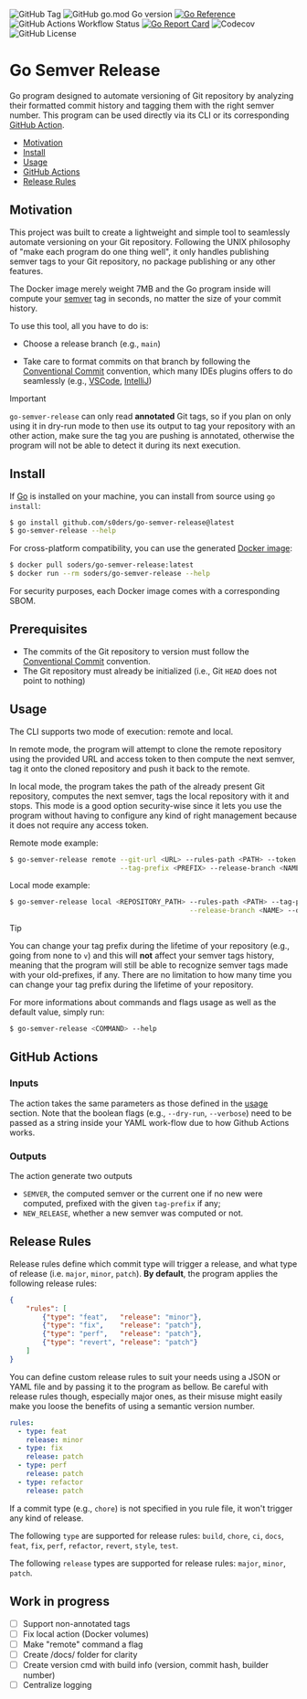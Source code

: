 ![GitHub Tag](https://img.shields.io/github/v/tag/s0ders/go-semver-release?label=Version&color=bb33ff) ![GitHub go.mod Go version](https://img.shields.io/github/go-mod/go-version/s0ders/go-semver-release)
[![Go Reference](https://pkg.go.dev/badge/github.com/s0ders/go-semver-release.svg)](https://pkg.go.dev/github.com/s0ders/go-semver-release/v2)
![GitHub Actions Workflow Status](https://img.shields.io/github/actions/workflow/status/s0ders/go-semver-release/main.yaml?label=CI&color=17dd42)
[![Go Report Card](https://goreportcard.com/badge/github.com/s0ders/go-semver-release/v2)](https://goreportcard.com/report/github.com/s0ders/go-semver-release/v2) ![Codecov](https://img.shields.io/codecov/c/github/s0ders/go-semver-release?label=Coverage) ![GitHub License](https://img.shields.io/github/license/s0ders/go-semver-release?label=License)



# Go Semver Release

Go program designed to automate versioning of Git repository by analyzing their formatted commit history and tagging them with the right semver number. This program can be used directly via its CLI or its corresponding [GitHub Action](https://github.com/marketplace/actions/go-semver-release).

<ul>
    <li><a href="#Motivation">Motivation</a></li>
    <li><a href="#Install">Install</a></li>
    <li><a href="#Usage">Usage</a></li>
    <li><a href="#github-actions">GitHub Actions</a></li>
    <li><a href="#release-rules">Release Rules</a></li>
</ul>


## Motivation

This project was built to create a lightweight and simple tool to seamlessly automate versioning on your Git repository. Following the UNIX philosophy of "make each program do one thing well", it only handles publishing semver tags to your Git repository, no package publishing or any other features. 

The Docker image merely weight 7MB and the Go program inside will compute your [semver](https://semver.org) tag in seconds, no matter the size of your commit history.

To use this tool, all you have to do is:

- Choose a release branch (e.g., `main`)

- Take care to format commits on that branch by following the [Conventional Commit](https://www.conventionalcommits.org/en/v1.0.0/) convention, which many IDEs plugins offers to do seamlessly (e.g., [VSCode](https://marketplace.visualstudio.com/items?itemName=vivaxy.vscode-conventional-commits), [IntelliJ](https://plugins.jetbrains.com/plugin/13389-conventional-commit))

> [!IMPORTANT]
> `go-semver-release` can only read **annotated** Git tags, so if you plan on only using it in dry-run mode to then use its output to tag your repository with an other action, make sure the tag you are pushing is annotated, otherwise the program will not be able to detect it during its next execution.

## Install

If [Go](https://go.dev) is installed on your machine, you can install from source using `go install`:

```bash
$ go install github.com/s0ders/go-semver-release@latest
$ go-semver-release --help
```

For cross-platform compatibility, you can use the generated [Docker image](https://hub.docker.com/r/soders/go-semver-release/tags):

```bash
$ docker pull soders/go-semver-release:latest
$ docker run --rm soders/go-semver-release --help
```

For security purposes, each Docker image comes with a corresponding SBOM.
## Prerequisites

- The commits of the Git repository to version must follow the [Conventional Commit](https://www.conventionalcommits.org/en/v1.0.0/) convention.
- The Git repository must already be initialized (i.e., Git `HEAD` does not point to nothing)

## Usage

The CLI supports two mode of execution: remote and local.

In remote mode, the program will attempt to clone the remote repository using the provided URL and access token to then compute the next semver, tag it onto the cloned repository and push it back to the remote.

In local mode, the program takes the path of the already present Git repository, computes the next semver, tags the local repository with it and stops. This mode is a good option security-wise since it lets you use the program without having to configure any kind of right management because it does not require any access token.

Remote mode example:

```bash
$ go-semver-release remote --git-url <URL> --rules-path <PATH> --token <TOKEN> \
                           --tag-prefix <PREFIX> --release-branch <NAME> --dry-run --verbose
```

Local mode example:

```bash
$ go-semver-release local <REPOSITORY_PATH> --rules-path <PATH> --tag-prefix <PREFIX> \
                                            --release-branch <NAME> --dry-run --verbose
```

> [!TIP]
> You can change your tag prefix during the lifetime of your repository (e.g., going from none to `v`) and this will **not** affect your semver tags history, meaning that the program will still be able to recognize semver tags made with your old-prefixes, if any. There are no limitation to how many time you can change your tag prefix during the lifetime of your repository.

For more informations about commands and flags usage as well as the default value, simply run:

```bash
$ go-semver-release <COMMAND> --help
```





## GitHub Actions

### Inputs

The action takes the same parameters as those defined in the <a href="#Usage">usage</a> section. Note that the boolean flags (e.g., `--dry-run`, `--verbose`) need to be passed as a string inside your YAML work-flow due to how Github Actions works.

### Outputs

The action generate two outputs 
- `SEMVER`, the computed semver or the current one if no new were computed, prefixed with the given `tag-prefix` if any;
- `NEW_RELEASE`, whether a new semver was computed or not.

## Release Rules

Release rules define which commit type will trigger a release, and what type of release (i.e. `major`, `minor`, `patch`). **By default**, the program applies the following release rules:

```json
{
    "rules": [
        {"type": "feat",   "release": "minor"},
        {"type": "fix",    "release": "patch"},
        {"type": "perf",   "release": "patch"},
        {"type": "revert", "release": "patch"}
    ]
}
```

You can define custom release rules to suit your needs using a JSON or YAML file and by passing it to the program as bellow. Be careful with release rules though, especially major ones, as their misuse might easily make you loose the benefits of using a semantic version number.

```yaml
rules:
  - type: feat
    release: minor
  - type: fix
    release: patch
  - type: perf
    release: patch
  - type: refactor
    release: patch
```

If a commit type (e.g., `chore`) is not specified in you rule file, it won't trigger any kind of release.

The following `type` are supported for release rules: `build`, `chore`, `ci`, `docs`, `feat`, `fix`, `perf`, `refactor`, `revert`, `style`, `test`.

The following `release` types are supported for release rules: `major`, `minor`, `patch`.

## Work in progress
- [ ] Support non-annotated tags
- [ ] Fix local action (Docker volumes)
- [ ] Make "remote" command a flag
- [ ] Create /docs/ folder for clarity
- [ ] Create version cmd with build info (version, commit hash, builder number)
- [ ] Centralize logging
